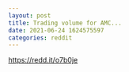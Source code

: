 ```yaml
--- 
layout: post 
title: Trading volume for AMC... 
date: 2021-06-24 1624575597 
categories: reddit 
--- 
```

https://redd.it/o7b0je
